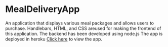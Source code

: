 # MealDeliveryApp
An application that displays various meal packages and allows users to purchase.
Handlebars, HTML, and CSS areused for making the frontend of this application.
The backend has been developed using node.js
The app is deployed in heroku
[Click here](https://arcane-escarpment-38969.herokuapp.com/) to view the app.
